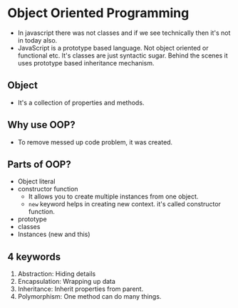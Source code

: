 # Object Oriented Programming

- In javascript there was not classes and if we see technically then it's not in today also.
- JavaScript is a prototype based language. Not object oriented or functional etc. It's classes are just syntactic sugar. Behind the scenes it uses prototype based inheritance mechanism.

## Object
- It's a collection of properties and methods.

## Why use OOP?
- To remove messed up code problem, it was created.

## Parts of OOP?
- Object literal
- constructor function
    - It allows you to create multiple instances from one object.
    - `new` keyword helps in creating new context. it's called constructor function.
- prototype
- classes
- Instances (new and this)

## 4 keywords
1. Abstraction: Hiding details
2. Encapsulation: Wrapping up data
3. Inheritance: Inherit properties from parent.
4. Polymorphism: One method can do many things.

